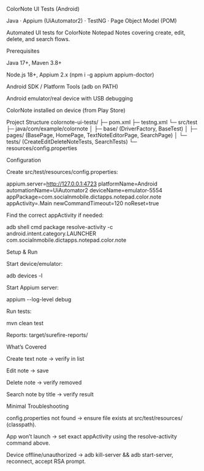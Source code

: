 ColorNote UI Tests (Android)

Java · Appium (UiAutomator2) · TestNG · Page Object Model (POM)

Automated UI tests for ColorNote Notepad Notes covering create, edit, delete, and search flows.

Prerequisites

Java 17+, Maven 3.8+

Node.js 18+, Appium 2.x (npm i -g appium appium-doctor)

Android SDK / Platform Tools (adb on PATH)

Android emulator/real device with USB debugging

ColorNote installed on device (from Play Store)

Project Structure
colornote-ui-tests/
├─ pom.xml
├─ testng.xml
└─ src/test
   ├─ java/com/example/colornote
   │  ├─ base/ (DriverFactory, BaseTest)
   │  ├─ pages/ (BasePage, HomePage, TextNoteEditorPage, SearchPage)
   │  └─ tests/ (CreateEditDeleteNoteTests, SearchTests)
   └─ resources/config.properties

Configuration

Create src/test/resources/config.properties:

appium.server=http://127.0.0.1:4723
platformName=Android
automationName=UiAutomator2
deviceName=emulator-5554
appPackage=com.socialnmobile.dictapps.notepad.color.note
appActivity=.Main
newCommandTimeout=120
noReset=true


Find the correct appActivity if needed:

adb shell cmd package resolve-activity -c android.intent.category.LAUNCHER com.socialnmobile.dictapps.notepad.color.note

Setup & Run

Start device/emulator:

adb devices -l


Start Appium server:

appium --log-level debug


Run tests:

mvn clean test


Reports: target/surefire-reports/

What’s Covered

Create text note → verify in list

Edit note → save

Delete note → verify removed

Search note by title → verify result

Minimal Troubleshooting

config.properties not found → ensure file exists at src/test/resources/ (classpath).

App won’t launch → set exact appActivity using the resolve-activity command above.

Device offline/unauthorized → adb kill-server && adb start-server, reconnect, accept RSA prompt.
